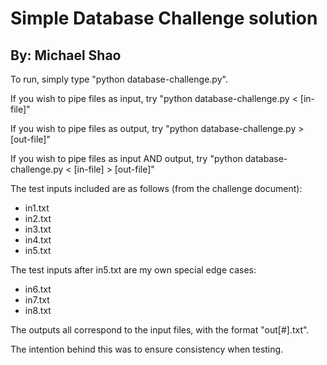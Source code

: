 # Simple Database Challenge solution #
## By: Michael Shao ##

To run, simply type "python database-challenge.py".

If you wish to pipe files as input, try "python database-challenge.py < [in-file]"

If you wish to pipe files as output, try "python database-challenge.py > [out-file]"

If you wish to pipe files as input AND output, try "python database-challenge.py < [in-file] > [out-file]"

The test inputs included are as follows (from the challenge document):
* in1.txt
* in2.txt
* in3.txt
* in4.txt
* in5.txt

The test inputs after in5.txt are my own special edge cases:
* in6.txt
* in7.txt
* in8.txt

The outputs all correspond to the input files, with the format "out[#].txt".

The intention behind this was to ensure consistency when testing.
